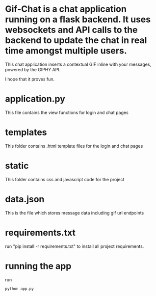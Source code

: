 # Gif-Chat is a chat application running on a flask backend. It uses websockets and API calls to the backend to update the chat in real time amongst multiple users.

This chat application inserts a contextual GIF inline with your messages, powered by the GIPHY API.

I hope that it proves fun.

# application.py
This file contains the view functions for login and chat pages

# templates
This folder contains .html template files for the login and chat pages

# static
This folder contains css and javascript code for the project

# data.json
This is the file which stores message data including gif url endpoints

# requirements.txt
run
"pip install -r requirements.txt"
to install all project requirements.

# running the app
run
```
python app.py
```
